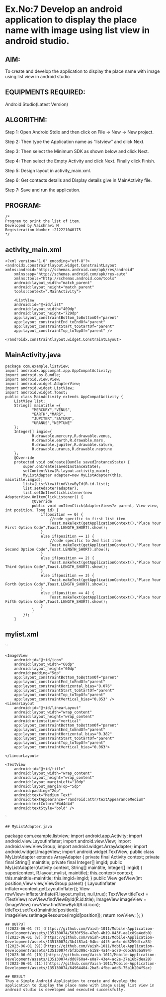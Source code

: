 
# Ex.No:7 Develop an android application to display the place name with image using list view in android studio.


## AIM:

To create and develop the application to display the place name with image using list view in android studio

## EQUIPMENTS REQUIRED:

Android Studio(Latest Version)

## ALGORITHM:

Step 1: Open Android Stdio and then click on File -> New -> New project.

Step 2: Then type the Application name as “listview″ and click Next. 

Step 3: Then select the Minimum SDK as shown below and click Next.

Step 4: Then select the Empty Activity and click Next. Finally click Finish.

Step 5: Design layout in activity_main.xml.

Step 6: Get contacts details and Display details give in MainActivity file.

Step 7: Save and run the application.

## PROGRAM:
```
/*
Program to print the list of item.
Developed by:Vaishnavi M
Registeration Number :212221040175
*/
```
## activity_main.xml
```
<?xml version="1.0" encoding="utf-8"?>
<androidx.constraintlayout.widget.ConstraintLayout xmlns:android="http://schemas.android.com/apk/res/android"
    xmlns:app="http://schemas.android.com/apk/res-auto"
    xmlns:tools="http://schemas.android.com/tools"
    android:layout_width="match_parent"
    android:layout_height="match_parent"
    tools:context=".MainActivity">

    <ListView
    android:id="@+id/list"
    android:layout_width="409dp"
    android:layout_height="729dp"
    app:layout_constraintBottom_toBottomOf="parent"
    app:layout_constraintEnd_toEndOf="parent"
    app:layout_constraintStart_toStartOf="parent"
    app:layout_constraintTop_toTopOf="parent" />

</androidx.constraintlayout.widget.ConstraintLayout>
```
## MainActivity.java
```
package com.example.listview;
import androidx.appcompat.app.AppCompatActivity;
import android.os.Bundle;
import android.view.View;
import android.widget.AdapterView;
import android.widget.ListView;
import android.widget.Toast;
public class MainActivity extends AppCompatActivity {
    ListView list;
    String[] maintitle ={
            "MERCURY","VENUS",
            "EARTH","MARS",
            "JUPITER","SATURN",
            "URANUS","NEPTUNE"
    };
    Integer[] imgid={
            R.drawable.mercury,R.drawable.venus,
            R.drawable.earth,R.drawable.mars,
            R.drawable.jupiter,R.drawable.saturn,
            R.drawable.uranus,R.drawable.neptune
    };
    @Override
    protected void onCreate(Bundle savedInstanceState) {
        super.onCreate(savedInstanceState);
        setContentView(R.layout.activity_main);
        MyListAdapter adapter=new MyListAdapter(this, maintitle,imgid);
        list=(ListView)findViewById(R.id.list);
        list.setAdapter(adapter);
        list.setOnItemClickListener(new AdapterView.OnItemClickListener() {
            @Override
            public void onItemClick(AdapterView<?> parent, View view, int position, long id) {
                if(position == 0) {
                    //code specific to first list item
                    Toast.makeText(getApplicationContext(),"Place Your First Option Code",Toast.LENGTH_SHORT).show();
                }
                else if(position == 1) {
                    //code specific to 2nd list item
                    Toast.makeText(getApplicationContext(),"Place Your Second Option Code",Toast.LENGTH_SHORT).show();
                }
                else if(position == 2) {
                    Toast.makeText(getApplicationContext(),"Place Your Third Option Code",Toast.LENGTH_SHORT).show();
                }
                else if(position == 3) {
                    Toast.makeText(getApplicationContext(),"Place Your Forth Option Code",Toast.LENGTH_SHORT).show();
                }
                else if(position == 4) {
                    Toast.makeText(getApplicationContext(),"Place Your Fifth Option Code",Toast.LENGTH_SHORT).show();
                }
            }
        });
    }

```
## mylist.xml
``<?xml version="1.0" encoding="utf-8"?>
<LinearLayout xmlns:android="http://schemas.android.com/apk/res/android"
    android:layout_width="match_parent"
    android:layout_height="match_parent"
    xmlns:app="http://schemas.android.com/apk/res-auto">

    <ImageView
        android:id="@+id/icon"
        android:layout_width="60dp"
        android:layout_height="60dp"
        android:padding="5dp"
        app:layout_constraintBottom_toBottomOf="parent"
        app:layout_constraintEnd_toEndOf="parent"
        app:layout_constraintHorizontal_bias="0.076"
        app:layout_constraintStart_toStartOf="parent"
        app:layout_constraintTop_toTopOf="parent"
        app:layout_constraintVertical_bias="0.053" />
    <LinearLayout
        android:id="@+id/linearLayout"
        android:layout_width="wrap_content"
        android:layout_height="wrap_content"
        android:orientation="vertical"
        app:layout_constraintBottom_toBottomOf="parent"
        app:layout_constraintEnd_toEndOf="parent"
        app:layout_constraintHorizontal_bias="0.382"
        app:layout_constraintStart_toStartOf="parent"
        app:layout_constraintTop_toTopOf="parent"
        app:layout_constraintVertical_bias="0.063">

    </LinearLayout>

    <TextView
        android:id="@+id/title"
        android:layout_width="wrap_content"
        android:layout_height="wrap_content"
        android:layout_marginLeft="10dp"
        android:layout_marginTop="5dp"
        android:padding="2dp"
        android:text="Medium Text"
        android:textAppearance="?android:attr/textAppearanceMedium"
        android:textColor="#4d4d4d"
        android:textStyle="bold" />
`
</LinearLayout>
```
## MyListAdapter.java
```
package com.example.listview;
import android.app.Activity;
import android.view.LayoutInflater;
import android.view.View;
import android.view.ViewGroup;
import android.widget.ArrayAdapter;
import android.widget.ImageView;
import android.widget.TextView;
public class MyListAdapter extends ArrayAdapter<String> {
private final Activity context;
private final String[] maintitle;
private final Integer[] imgid;
public MyListAdapter(Activity context, String[] maintitle, Integer[] imgid) {
        super(context, R.layout.mylist, maintitle);
        this.context=context;
        this.maintitle=maintitle;
        this.imgid=imgid;
        }
public View getView(int position,View view,ViewGroup parent) {
        LayoutInflater inflater=context.getLayoutInflater();
        View rowView=inflater.inflate(R.layout.mylist, null,true);
        TextView titleText = (TextView) rowView.findViewById(R.id.title);
        ImageView imageView = (ImageView) rowView.findViewById(R.id.icon);
        titleText.setText(maintitle[position]);
        imageView.setImageResource(imgid[position]);
        return rowView;
        };
}
```
## OUTPUT
![2023-06-01 (7)](https://github.com/Vaish-1011/Mobile-Application-Development/assets/135130074/5030f59a-47e0-4b19-843f-aa1c89a4edb0)
![2023-06-01 (8)](https://github.com/Vaish-1011/Mobile-Application-Development/assets/135130074/3b4f81a4-04bc-44f5-ae6c-dd3259dfca83)
![2023-06-01 (9)](https://github.com/Vaish-1011/Mobile-Application-Development/assets/135130074/bf2b308c-6158-4a14-ac70-c6bc693ba994)
![2023-06-01 (10)](https://github.com/Vaish-1011/Mobile-Application-Development/assets/135130074/dd0760a4-e0a7-43e4-ac2e-37a16b7dea28)
![2023-06-01 (11)](https://github.com/Vaish-1011/Mobile-Application-Development/assets/135130074/64964404-2ba5-4fbe-add6-75a1b204f9ac)

## RESULT
Thus a Simple Android Application to create and develop the application to display the place name with image using list view in android studio is developed and executed successfully.
